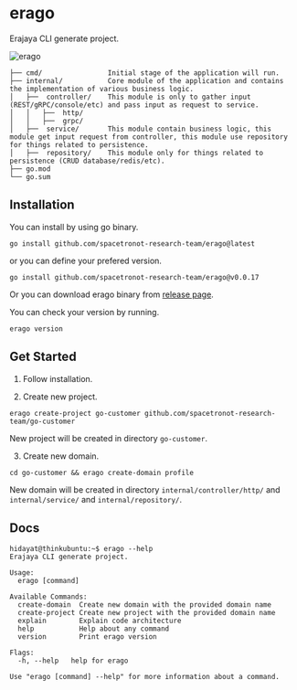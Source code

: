 # erago
Erajaya CLI generate project.

![erago](https://github.com/spacetronot-research-team/erago/assets/57469556/10dc6e4c-25e7-4b48-bb9e-1e34348b8012)

```
├── cmd/                Initial stage of the application will run.
├── internal/           Core module of the application and contains the implementation of various business logic.
│   ├──  controller/    This module is only to gather input (REST/gRPC/console/etc) and pass input as request to service.
│   │   ├──  http/
│   │   ├──  grpc/
│   ├──  service/       This module contain business logic, this module get input request from controller, this module use repository for things related to persistence.
│   ├──  repository/    This module only for things related to persistence (CRUD database/redis/etc).
├── go.mod
└── go.sum
```

## Installation

You can install by using go binary.

```shell
go install github.com/spacetronot-research-team/erago@latest
```

or you can define your prefered version.

```shell
go install github.com/spacetronot-research-team/erago@v0.0.17
```

Or you can download erago binary from [release page](https://github.com/spacetronot-research-team/erago/releases).

You can check your version by running.

```shell
erago version
```

## Get Started

1. Follow installation.

2. Create new project.

```shell
erago create-project go-customer github.com/spacetronot-research-team/go-customer
```

New project will be created in directory `go-customer`.

3. Create new domain.

```shell
cd go-customer && erago create-domain profile
```

New domain will be created in directory `internal/controller/http/` and `internal/service/` and `internal/repository/`.

## Docs

```shell
hidayat@thinkubuntu:~$ erago --help
Erajaya CLI generate project.

Usage:
  erago [command]

Available Commands:
  create-domain  Create new domain with the provided domain name
  create-project Create new project with the provided domain name
  explain        Explain code architecture
  help           Help about any command
  version        Print erago version

Flags:
  -h, --help   help for erago

Use "erago [command] --help" for more information about a command.
```
